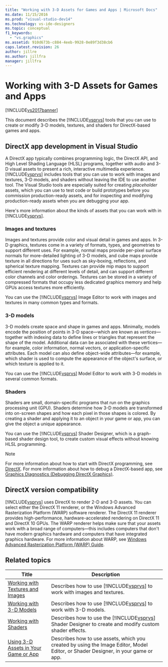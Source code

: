 ```yaml
---
title: "Working with 3-D Assets for Games and Apps | Microsoft Docs"
ms.date: 11/15/2016
ms.prod: "visual-studio-dev14"
ms.technology: vs-ide-designers
ms.topic: conceptual
f1_keywords:
  - "vs.graphics"
ms.assetid: 910d673b-c884-4eeb-9928-0e89f3d38cb6
caps.latest.revision: 26
author: jillre
ms.author: jillfra
manager: jillfra
---
```

# Working with 3-D Assets for Games and Apps
[!INCLUDE[vs2017banner](../includes/vs2017banner.md)]

This document describes the [!INCLUDE[vsprvs](../includes/vsprvs-md.md)] tools that you can use to create or modify 3-D models, textures, and shaders for DirectX-based games and apps.

## DirectX app development in Visual Studio
 A DirectX app typically combines programming logic, the DirectX API, and High Level Shading Language (HLSL) programs, together with audio and 3-D visual assets to present a rich, interactive multimedia experience.[!INCLUDE[vsprvs](../includes/vsprvs-md.md)] includes tools that you can use to work with images and textures, 3-D models, and shaders without leaving the IDE to use another tool. The Visual Studio tools are especially suited for creating *placeholder* assets, which you can use to test code or build prototypes before you commission production-ready assets, and for inspecting and modifying production-ready assets when you are debugging your app.

 Here's more information about the kinds of assets that you can work with in [!INCLUDE[vsprvs](../includes/vsprvs-md.md)].

### Images and textures
 Images and textures provide color and visual detail in games and apps. In 3-D graphics, textures come in a variety of formats, types, and geometries to support different uses. For example, normal maps provide per-pixel surface normals for more-detailed lighting of 3-D models, and cube maps provide texture in all directions for uses such as sky-boxing, reflections, and spherical texture mapping. Textures can provide mip maps to support efficient rendering at different levels of detail, and can support different color channels and color orderings. Textures can be stored in a variety of compressed formats that occupy less dedicated graphics memory and help GPUs access textures more efficiently.

 You can use the [!INCLUDE[vsprvs](../includes/vsprvs-md.md)] Image Editor to work with images and textures in many common types and formats.

### 3-D models
 3-D models create space and shape in games and apps. Minimally, models encode the position of points in 3-D space—which are known as *vertices*—together with indexing data to define lines or triangles that represent the shape of the model. Additional data can be associated with these vertices—for example, color information, normal vectors, or application-specific attributes. Each model can also define object-wide attributes—for example, which shader is used to compute the appearance of the object's surface, or which texture is applied to it.

 You can use the [!INCLUDE[vsprvs](../includes/vsprvs-md.md)] Model Editor to work with 3-D models in several common formats.

### Shaders
 Shaders are small, domain-specific programs that run on the graphics processing unit (GPU). Shaders determine how 3-D models are transformed into on-screen shapes and how each pixel in those shapes is colored. By creating a shader and applying it to an object in your game or app, you can give the object a unique appearance.

 You can use the [!INCLUDE[vsprvs](../includes/vsprvs-md.md)] Shader Designer, which is a graph-based shader design tool, to create custom visual effects without knowing HLSL programming.

> [!NOTE]
> For more information about how to start with DirectX programming, see [DirectX](https://go.microsoft.com/fwlink/p/?LinkId=224633). For more information about how to debug a DirectX-based app, see [Graphics Diagnostics (Debugging DirectX Graphics)](../debugger/visual-studio-graphics-diagnostics.md).

## DirectX version compatibility
 [!INCLUDE[vsprvs](../includes/vsprvs-md.md)] uses DirectX to render 2-D and 3-D assets. You can select either the DirectX 11 renderer, or the Windows Advanced Rasterization Platform (WARP) software renderer. The DirectX 11 renderer provides high-performance, hardware-accelerated rendering on DirectX 11 and DirectX 10 GPUs. The WARP renderer helps make sure that your assets work with a broad range of computers—this includes computers that don't have modern graphics hardware and computers that have integrated graphics hardware. For more information about WARP, see [Windows Advanced Rasterization Platform (WARP) Guide](https://go.microsoft.com/fwlink/p/?LinkId=224634).

## Related topics

|Title|Description|
|-----------|-----------------|
|[Working with Textures and Images](../designers/working-with-textures-and-images.md)|Describes how to use [!INCLUDE[vsprvs](../includes/vsprvs-md.md)] to work with images and textures.|
|[Working with 3-D Models](../designers/working-with-3-d-models.md)|Describes how to use [!INCLUDE[vsprvs](../includes/vsprvs-md.md)] to work with 3-D models.|
|[Working with Shaders](../designers/working-with-shaders.md)|Describes how to use the [!INCLUDE[vsprvs](../includes/vsprvs-md.md)] Shader Designer to create and modify custom shader effects.|
|[Using 3-D Assets in Your Game or App](../designers/using-3-d-assets-in-your-game-or-app.md)|Describes how to use assets, which you created by using the Image Editor, Model Editor, or Shader Designer, in your game or app.|
